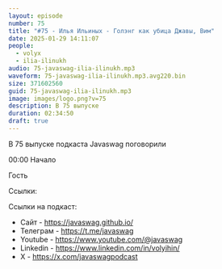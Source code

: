 ```yaml
---
layout: episode
number: 75
title: "#75 - Илья Ильиных - Голэнг как убица Джавы, Вим"
date: 2025-01-29 14:11:07
people:
  - volyx
  - ilia-ilinukh
audio: 75-javaswag-ilia-ilinukh.mp3
waveform: 75-javaswag-ilia-ilinukh.mp3.avg220.bin
size: 371602560
guid: 75-javaswag-ilia-ilinukh.mp3
image: images/logo.png?v=75
description: В 75 выпуске
duration: 02:34:50
draft: true
---
```


В 75 выпуске подкаста Javaswag поговорили 

00:00 Начало

Гость 

Ссылки:

Ссылки на подкаст:

* Сайт -  https://javaswag.github.io/
* Телеграм - https://t.me/javaswag
* Youtube - https://www.youtube.com/@javaswag
* Linkedin - https://www.linkedin.com/in/volyihin/
* X - https://x.com/javaswagpodcast
